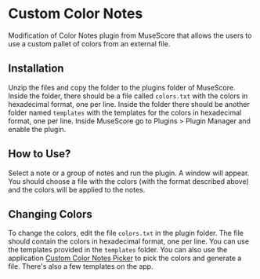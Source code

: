 # Custom Color Notes

Modification of Color Notes plugin from MuseScore that allows the users to use a custom pallet of colors from an external file.

## Installation
Unzip the files and copy the folder to the plugins folder of MuseScore.
Inside the folder, there should be a file called `colors.txt` with the colors in hexadecimal format, one per line.
Inside the folder there should be another folder named `templates` with the templates for the colors in hexadecimal format, one per line.
Inside MuseScore go to Plugins > Plugin Manager and enable the plugin.


## How to Use?
Select a note or a group of notes and run the plugin. A window will appear. You should choose a file with the colors (with the format described above) and the colors will be applied to the notes.

## Changing Colors
To change the colors, edit the file `colors.txt` in the plugin folder. The file should contain the colors in hexadecimal format, one per line. You can use the templates provided in the `templates` folder.
You can also use the application [Custom Color Notes Picker](https://customcolornotespicker.streamlit.app/) to pick the colors and generate a file. There's also a few templates on the app.
